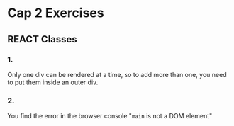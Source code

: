 # Cap 2 Exercises
## REACT Classes
### 1.
Only one div can be rendered at a time, so to add more than one, you need to put them inside an outer div.
### 2. 
You find the error in the browser console "`main` is not a DOM element"